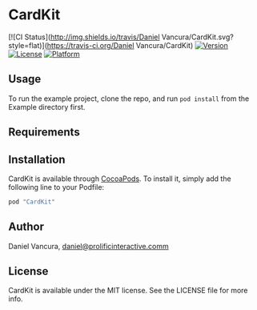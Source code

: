 # CardKit

[![CI Status](http://img.shields.io/travis/Daniel Vancura/CardKit.svg?style=flat)](https://travis-ci.org/Daniel Vancura/CardKit)
[![Version](https://img.shields.io/cocoapods/v/CardKit.svg?style=flat)](http://cocoapods.org/pods/CardKit)
[![License](https://img.shields.io/cocoapods/l/CardKit.svg?style=flat)](http://cocoapods.org/pods/CardKit)
[![Platform](https://img.shields.io/cocoapods/p/CardKit.svg?style=flat)](http://cocoapods.org/pods/CardKit)

## Usage

To run the example project, clone the repo, and run `pod install` from the Example directory first.

## Requirements

## Installation

CardKit is available through [CocoaPods](http://cocoapods.org). To install
it, simply add the following line to your Podfile:

```ruby
pod "CardKit"
```

## Author

Daniel Vancura, daniel@prolificinteractive.comm

## License

CardKit is available under the MIT license. See the LICENSE file for more info.
